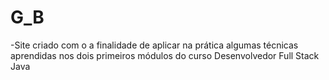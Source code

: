 # G_B
-Site criado com o a finalidade de aplicar na prática algumas técnicas aprendidas nos dois primeiros módulos do curso Desenvolvedor Full Stack Java 
